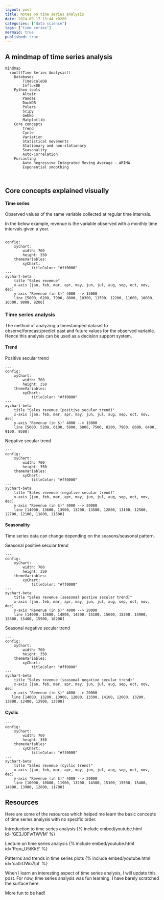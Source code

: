 ```yaml
---
layout: post
title: Notes on time series analysis
date: 2024-09-17 13:44 +0200
categories: ["data science"]
tags: ["time series"]
mermaid: true
published: true
---
```


## A mindmap of time series analysis

```mermaid
mindmap
  root((Time Series Analysis))
    Databases
        TimeScaleDB
        InfluxDB
    Python tools
        Altair
        Pandas
        DuckDB
        Polars
        Scipy
        Gekko
        Matplotlib
    Core concepts
        Trend
        Cycle
        Variation
        Statistical movements
        Stationary and non-stationary
        Seasonality
        Auto-Correlation
    Forcasting
        Auto Regressive Integrated Moving Average - ARIMA
        Exponential smoothing

    
```

## Core concepts explained visually

#### Time series 
Observed values of the same variable collected at regular time intervals. 

In the below example, revenue is the variable observed with a monthly time intervals given a year.

```mermaid
---
config:
    xyChart:
        width: 700
        height: 350
    themeVariables:
        xyChart:
            titleColor: "#ff0000"
---
xychart-beta
    title "Sales revenue"
    x-axis [jan, feb, mar, apr, may, jun, jul, aug, sep, oct, nov, dec]
    y-axis "Revenue (in $)" 4000 --> 13000
    line [5000, 6200, 7900, 8800, 10300, 11500, 12200, 11600, 10800, 10300, 9000, 8200]
```

### Time series analysis
The method of analyzing a timestamped dataset to observe/forecast/predict past and future values for the observed variable. Hence this analysis can be used as a decision support system. 


#### Trend
Positive secular trend

```mermaid
---
config:
    xyChart:
        width: 700
        height: 350
    themeVariables:
        xyChart:
            titleColor: "#ff0000"
---
xychart-beta
    title "Sales revenue (positive secular trend)"
    x-axis [jan, feb, mar, apr, may, jun, jul, aug, sep, oct, nov, dec]
    y-axis "Revenue (in $)" 4000 --> 13000
    line [5000, 5200, 6100, 5900, 6800, 7500, 8200, 7900, 8600, 8400, 9100, 9500]
```



Negative secular trend

```mermaid
---
config:
    xyChart:
        width: 700
        height: 350
    themeVariables:
        xyChart:
            titleColor: "#ff0000"
---
xychart-beta
    title "Sales revenue (negative secular trend)"
    x-axis [jan, feb, mar, apr, may, jun, jul, aug, sep, oct, nov, dec]
    y-axis "Revenue (in $)" 4000 --> 20000
    line [14000, 13600, 13900, 13200, 13500, 12800, 13100, 12500, 12700, 12100, 11800, 11500]
```

#### Seasonality
Time series data can change depending on the seasons/seasonal pattern.

Seasonal positive secular trend 

```mermaid
---
config:
    xyChart:
        width: 700
        height: 350
    themeVariables:
        xyChart:
            titleColor: "#ff0000"
---
xychart-beta
    title "Sales revenue (seasonal postive secular trend)"
    x-axis [jan, feb, mar, apr, may, jun, jul, aug, sep, oct, nov, dec]
    y-axis "Revenue (in $)" 4000 --> 20000
    line [14000, 13600, 14800, 14200, 15100, 15600, 15300, 14900, 15800, 15400, 15900, 16200]
```

Seasonal negative secular trend 

```mermaid
---
config:
    xyChart:
        width: 700
        height: 350
    themeVariables:
        xyChart:
            titleColor: "#ff0000"
---
xychart-beta
    title "Sales revenue (seasonal negative secular trend)"
    x-axis [jan, feb, mar, apr, may, jun, jul, aug, sep, oct, nov, dec]
    y-axis "Revenue (in $)" 4000 --> 20000
   line [14000, 13200, 13900, 12800, 13500, 14100, 12600, 13200, 13800, 12400, 12900, 13300]
```

#### Cyclic

```mermaid
---
config:
    xyChart:
        width: 700
        height: 350
    themeVariables:
        xyChart:
            titleColor: "#ff0000"
---
xychart-beta
    title "Sales revenue (Cyclic trend)"
    x-axis [jan, feb, mar, apr, may, jun, jul, aug, sep, oct, nov, dec]
    y-axis "Revenue (in $)" 4000 --> 20000
    line [10000, 10800, 11900, 13200, 14300, 15100, 15500, 15400, 14800, 13900, 12800, 11700]
```

## Resources 
Here are some of the resources which helped me learn the basic concepts of time series analysis with no specific order.

 
   Introduction to time series analysis 
   {% include embed/youtube.html id='GE3JOFwTWVM' %}

   Lecture on time series analysis 
   {% include embed/youtube.html id='Prpu_U5tKkE' %}

   Patterns and trends in time series plots
   {% include embed/youtube.html id='ca0rDWo7IpI' %}


When I learn an interesting aspect of time series analysis, I will update this post. For now, time series analysis was fun learning. I have barely scratched the surface here. 

More fun to be had!